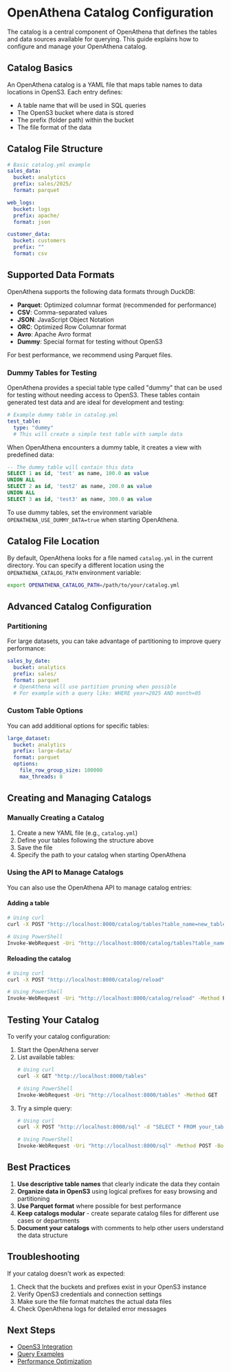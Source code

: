 # OpenAthena Catalog Configuration

The catalog is a central component of OpenAthena that defines the tables and data sources available for querying. This guide explains how to configure and manage your OpenAthena catalog.

## Catalog Basics

An OpenAthena catalog is a YAML file that maps table names to data locations in OpenS3. Each entry defines:

- A table name that will be used in SQL queries
- The OpenS3 bucket where data is stored
- The prefix (folder path) within the bucket
- The file format of the data

## Catalog File Structure

```yaml
# Basic catalog.yml example
sales_data:
  bucket: analytics
  prefix: sales/2025/
  format: parquet

web_logs:
  bucket: logs
  prefix: apache/
  format: json

customer_data:
  bucket: customers
  prefix: ""
  format: csv
```

## Supported Data Formats

OpenAthena supports the following data formats through DuckDB:

- **Parquet**: Optimized columnar format (recommended for performance)
- **CSV**: Comma-separated values
- **JSON**: JavaScript Object Notation
- **ORC**: Optimized Row Columnar format
- **Avro**: Apache Avro format
- **Dummy**: Special format for testing without OpenS3

For best performance, we recommend using Parquet files.

### Dummy Tables for Testing

OpenAthena provides a special table type called "dummy" that can be used for testing without needing access to OpenS3. These tables contain generated test data and are ideal for development and testing:

```yaml
# Example dummy table in catalog.yml
test_table:
  type: "dummy"
  # This will create a simple test table with sample data
```

When OpenAthena encounters a dummy table, it creates a view with predefined data:

```sql
-- The dummy table will contain this data
SELECT 1 as id, 'test' as name, 100.0 as value
UNION ALL
SELECT 2 as id, 'test2' as name, 200.0 as value
UNION ALL
SELECT 3 as id, 'test3' as name, 300.0 as value
```

To use dummy tables, set the environment variable `OPENATHENA_USE_DUMMY_DATA=true` when starting OpenAthena.

## Catalog File Location

By default, OpenAthena looks for a file named `catalog.yml` in the current directory. You can specify a different location using the `OPENATHENA_CATALOG_PATH` environment variable:

```bash
export OPENATHENA_CATALOG_PATH=/path/to/your/catalog.yml
```

## Advanced Catalog Configuration

### Partitioning

For large datasets, you can take advantage of partitioning to improve query performance:

```yaml
sales_by_date:
  bucket: analytics
  prefix: sales/
  format: parquet
  # OpenAthena will use partition pruning when possible
  # For example with a query like: WHERE year=2025 AND month=05
```

### Custom Table Options

You can add additional options for specific tables:

```yaml
large_dataset:
  bucket: analytics
  prefix: large-data/
  format: parquet
  options:
    file_row_group_size: 100000
    max_threads: 8
```

## Creating and Managing Catalogs

### Manually Creating a Catalog

1. Create a new YAML file (e.g., `catalog.yml`)
2. Define your tables following the structure above
3. Save the file
4. Specify the path to your catalog when starting OpenAthena

### Using the API to Manage Catalogs

You can also use the OpenAthena API to manage catalog entries:

#### Adding a table

```bash
# Using curl
curl -X POST "http://localhost:8000/catalog/tables?table_name=new_table&bucket=data&prefix=new/&file_format=parquet"

# Using PowerShell
Invoke-WebRequest -Uri "http://localhost:8000/catalog/tables?table_name=new_table&bucket=data&prefix=new/&file_format=parquet" -Method POST
```

#### Reloading the catalog

```bash
# Using curl
curl -X POST "http://localhost:8000/catalog/reload"

# Using PowerShell
Invoke-WebRequest -Uri "http://localhost:8000/catalog/reload" -Method POST
```

## Testing Your Catalog

To verify your catalog configuration:

1. Start the OpenAthena server
2. List available tables:
   ```bash
   # Using curl
   curl -X GET "http://localhost:8000/tables"

   # Using PowerShell
   Invoke-WebRequest -Uri "http://localhost:8000/tables" -Method GET
   ```
3. Try a simple query:
   ```bash
   # Using curl
   curl -X POST "http://localhost:8000/sql" -d "SELECT * FROM your_table LIMIT 10"

   # Using PowerShell
   Invoke-WebRequest -Uri "http://localhost:8000/sql" -Method POST -Body "SELECT * FROM your_table LIMIT 10" -ContentType "text/plain"
   ```

## Best Practices

1. **Use descriptive table names** that clearly indicate the data they contain
2. **Organize data in OpenS3** using logical prefixes for easy browsing and partitioning
3. **Use Parquet format** where possible for best performance
4. **Keep catalogs modular** - create separate catalog files for different use cases or departments
5. **Document your catalogs** with comments to help other users understand the data structure

## Troubleshooting

If your catalog doesn't work as expected:

1. Check that the buckets and prefixes exist in your OpenS3 instance
2. Verify OpenS3 credentials and connection settings
3. Make sure the file format matches the actual data files
4. Check OpenAthena logs for detailed error messages

## Next Steps

- [OpenS3 Integration](./opens3_integration.md)
- [Query Examples](../examples/basic_queries.md)
- [Performance Optimization](./performance.md)
